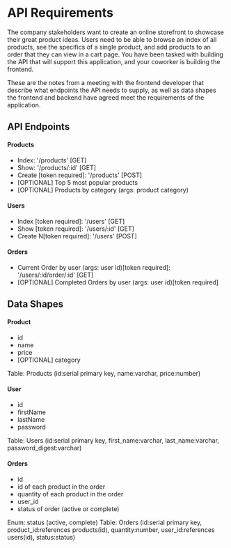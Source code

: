 # API Requirements

The company stakeholders want to create an online storefront to showcase their great product ideas. Users need to be able to browse an index of all products, see the specifics of a single product, and add products to an order that they can view in a cart page. You have been tasked with building the API that will support this application, and your coworker is building the frontend.

These are the notes from a meeting with the frontend developer that describe what endpoints the API needs to supply, as well as data shapes the frontend and backend have agreed meet the requirements of the application.

## API Endpoints

#### Products

- Index: '/products' [GET]
- Show: '/products/:id' [GET]
- Create [token required]: '/products' [POST]
- [OPTIONAL] Top 5 most popular products
- [OPTIONAL] Products by category (args: product category)

#### Users

- Index [token required]: '/users' [GET]
- Show [token required]: '/users/:id' [GET]
- Create N[token required]: '/users' [POST]

#### Orders

- Current Order by user (args: user id)[token required]: '/users/:id/order/:id' [GET]
- [OPTIONAL] Completed Orders by user (args: user id)[token required]

## Data Shapes

#### Product

- id
- name
- price
- [OPTIONAL] category

Table: Products (id:serial primary key, name:varchar, price:number)

#### User

- id
- firstName
- lastName
- password

Table: Users (id:serial primary key, first_name:varchar, last_name:varchar, password_digest:varchar)

#### Orders

- id
- id of each product in the order
- quantity of each product in the order
- user_id
- status of order (active or complete)

Enum: status (active, complete)
Table: Orders (id:serial primary key, product_id:references products(id), quantity:number, user_id:references users(id), status:status)
